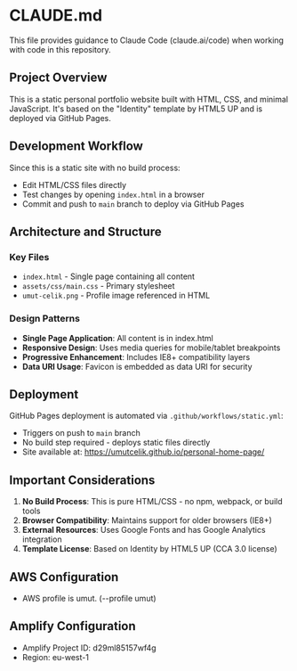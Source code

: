 # CLAUDE.md

This file provides guidance to Claude Code (claude.ai/code) when working with code in this repository.

## Project Overview

This is a static personal portfolio website built with HTML, CSS, and minimal JavaScript. It's based on the "Identity" template by HTML5 UP and is deployed via GitHub Pages.

## Development Workflow

Since this is a static site with no build process:
- Edit HTML/CSS files directly
- Test changes by opening `index.html` in a browser
- Commit and push to `main` branch to deploy via GitHub Pages

## Architecture and Structure

### Key Files
- `index.html` - Single page containing all content
- `assets/css/main.css` - Primary stylesheet
- `umut-celik.png` - Profile image referenced in HTML

### Design Patterns
- **Single Page Application**: All content is in index.html
- **Responsive Design**: Uses media queries for mobile/tablet breakpoints
- **Progressive Enhancement**: Includes IE8+ compatibility layers
- **Data URI Usage**: Favicon is embedded as data URI for security

## Deployment

GitHub Pages deployment is automated via `.github/workflows/static.yml`:
- Triggers on push to `main` branch
- No build step required - deploys static files directly
- Site available at: https://umutcelik.github.io/personal-home-page/

## Important Considerations

1. **No Build Process**: This is pure HTML/CSS - no npm, webpack, or build tools
2. **Browser Compatibility**: Maintains support for older browsers (IE8+)
3. **External Resources**: Uses Google Fonts and has Google Analytics integration
4. **Template License**: Based on Identity by HTML5 UP (CCA 3.0 license)

## AWS Configuration

- AWS profile is umut. (--profile umut)

## Amplify Configuration

- Amplify Project ID: d29ml85157wf4g
- Region: eu-west-1